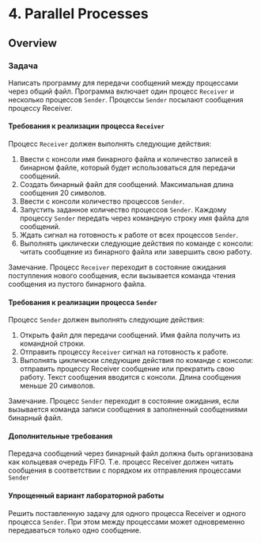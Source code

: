 # 4. Parallel Processes

## Overview

### Задача

Написать программу для передачи сообщений между процессами через общий файл. Программа включает один процесс `Receiver`
и несколько процессов `Sender`. Процессы `Sender` посылают сообщения процессу Receiver.

#### Требования к реализации процесса `Receiver`

Процесс `Receiver` должен выполнять следующие действия:

1. Ввести с консоли имя бинарного файла и количество записей в бинарном файле, который будет использоваться для передачи сообщений.
2. Создать бинарный файл для сообщений. Максимальная длина сообщения 20 символов.
3. Ввести с консоли количество процессов `Sender`.
4. Запустить заданное количество процессов `Sender`. Каждому процессу `Sender` передать через командную строку имя файла для сообщений.
5. Ждать сигнал на готовность к работе от всех процессов `Sender`.
6. Выполнять циклически следующие действия по команде с консоли: читать сообщение из бинарного файла или завершить свою работу.

Замечание. Процесс `Receiver` переходит в состояние ожидания поступления нового сообщения, если вызывается команда чтения сообщения
из пустого бинарного файла.

#### Требования к реализации процесса `Sender`

Процесс `Sender` должен выполнять следующие действия:

1. Открыть файл для передачи сообщений. Имя файла получить из командной строки.
2. Отправить процессу `Receiver` сигнал на готовность к работе.
3. Выполнять циклически следующие действия по команде с консоли: отправить процессу Receiver сообщение или прекратить свою работу.
Текст сообщения вводится с консоли. Длина сообщения меньше 20 символов.

Замечание. Процесс `Sender` переходит в состояние ожидания, если вызывается команда записи сообщения в заполненный сообщениями бинарный файл.

#### Дополнительные требования

Передача сообщений через бинарный файл должна быть организована как кольцевая очередь FIFO. Т.е. процесс Receiver должен читать
сообщения в соответствии с порядком их отправления процессами `Sender`

#### Упрощенный вариант лабораторной работы

Решить поставленную задачу для одного процесса Receiver и одного процесса `Sender`. При этом между процессами может одновременно
передаваться только одно сообщение.
